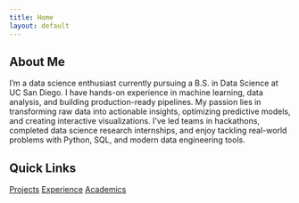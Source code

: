 ```yaml
---
title: Home
layout: default
---
```


<div class="section">
  <h2>About Me</h2>
  <p>
    I’m a data science enthusiast currently pursuing a B.S. in Data Science at UC San Diego.
    I have hands-on experience in machine learning, data analysis, and building production-ready pipelines.
    My passion lies in transforming raw data into actionable insights, optimizing predictive models,
    and creating interactive visualizations. I’ve led teams in hackathons, completed data science
    research internships, and enjoy tackling real-world problems with Python, SQL, and modern
    data engineering tools.
  </p>
</div>

<div class="section">
  <h2>Quick Links</h2>
  <a href="/projects/">Projects</a>
  <a href="/experience/">Experience</a>
  <a href="/academics/">Academics</a>
</div>


